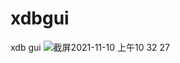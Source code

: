 # xdbgui
xdb gui
![截屏2021-11-10 上午10 32 27](https://user-images.githubusercontent.com/5374554/141039084-a62c803b-1ffb-49db-9ce9-4929053c3b2a.png)
